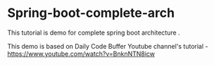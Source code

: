 # Spring-boot-complete-arch
This tutorial is demo for complete spring boot architecture .

This demo is based on Daily Code Buffer Youtube channel's tutorial - https://www.youtube.com/watch?v=BnknNTN8icw

